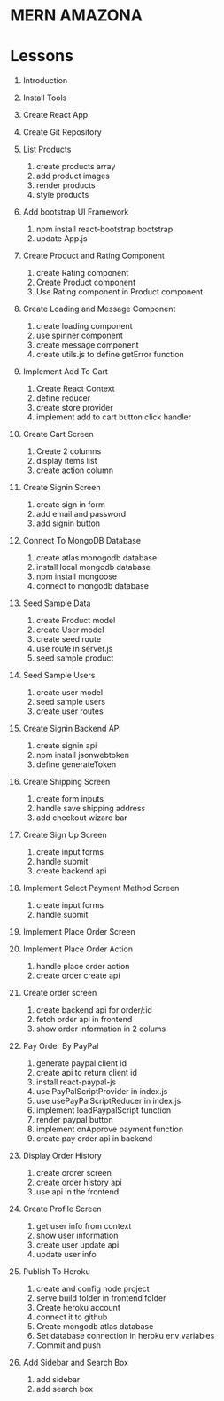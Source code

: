 # MERN AMAZONA

# Lessons

1. Introduction
2. Install Tools
3. Create React App
4. Create Git Repository
5. List Products
   1. create products array
   2. add product images
   3. render products
   4. style products
6. Add bootstrap UI Framework
   1. npm install react-bootstrap bootstrap
   2. update App.js
7. Create Product and Rating Component
   1. create Rating component
   2. Create Product component
   3. Use Rating component in Product component
8. Create Loading and Message Component
   1. create loading component
   2. use spinner component
   3. create message component
   4. create utils.js to define getError function
9. Implement Add To Cart
   1. Create React Context
   2. define reducer
   3. create store provider
   4. implement add to cart button click handler
10. Create Cart Screen
    1. Create 2 columns
    2. display items list
    3. create action column
11. Create Signin Screen
    1. create sign in form
    2. add email and password
    3. add signin button
12. Connect To MongoDB Database
    1. create atlas monogodb database
    2. install local mongodb database
    3. npm install mongoose
    4. connect to mongodb database
13. Seed Sample Data
    1. create Product model
    2. create User model
    3. create seed route
    4. use route in server.js
    5. seed sample product
14. Seed Sample Users
    1. create user model
    2. seed sample users
    3. create user routes
15. Create Signin Backend API
    1. create signin api
    2. npm install jsonwebtoken
    3. define generateToken
16. Create Shipping Screen
    1. create form inputs
    2. handle save shipping address
    3. add checkout wizard bar
17. Create Sign Up Screen
    1. create input forms
    2. handle submit
    3. create backend api
18. Implement Select Payment Method Screen
    1. create input forms
    2. handle submit
19. Implement Place Order Screen

20. Implement Place Order Action
    1. handle place order action
    2. create order create api
21. Create order screen
    1. create backend api for order/:id
    2. fetch order api in frontend
    3. show order information in 2 colums
22. Pay Order By PayPal
    1. generate paypal client id
    2. create api to return client id
    3. install react-paypal-js
    4. use PayPalScriptProvider in index.js
    5. use usePayPalScriptReducer in index.js
    6. implement loadPaypalScript function
    7. render paypal button
    8. implement onApprove payment function
    9. create pay order api in backend
23. Display Order History
    1. create ordrer screen
    2. create order history api
    3. use api in the frontend
24. Create Profile Screen
    1. get user info from context
    2. show user information
    3. create user update api
    4. update user info
25. Publish To Heroku
    1. create and config node project
    2. serve build folder in frontend folder
    3. Create heroku account
    4. connect it to github
    5. Create mongodb atlas database
    6. Set database connection in heroku env variables
    7. Commit and push
26. Add Sidebar and Search Box
    1. add sidebar
    2. add search box

